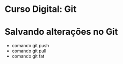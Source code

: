 # Curso Digital: Git

# Salvando alterações no Git
* comando git push
* comando git pull
* comando git fat
